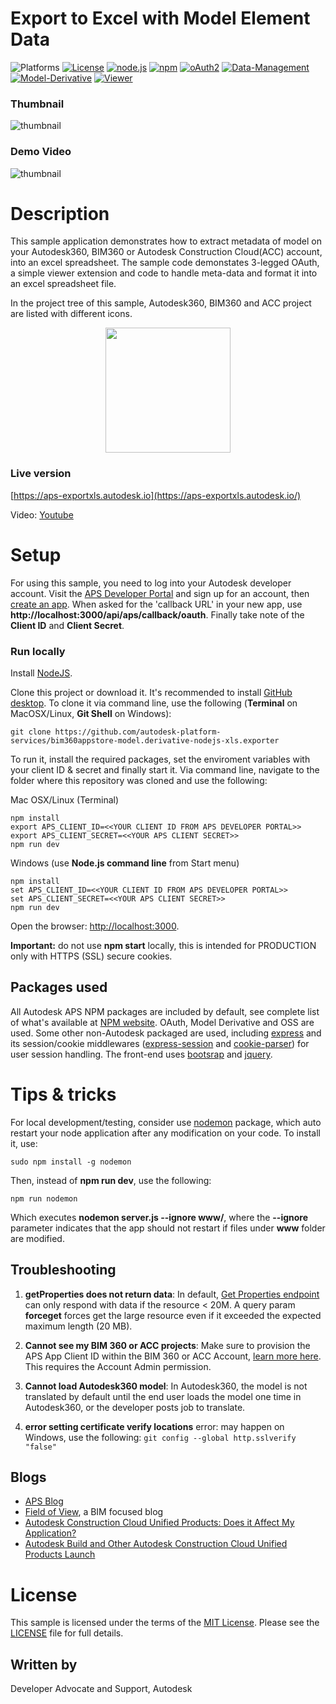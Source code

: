 # Export to Excel with Model Element Data

![Platforms](https://img.shields.io/badge/platform-Windows|MacOS-lightgray.svg)
[![License](http://img.shields.io/:license-MIT-blue.svg)](http://opensource.org/licenses/MIT)
[![node.js](https://img.shields.io/badge/Node.js-16.13-blue.svg)](https://nodejs.org)
[![npm](https://img.shields.io/badge/npm-8.9-blue.svg)](https://www.npmjs.com/)
[![oAuth2](https://img.shields.io/badge/oAuth2-v1-green.svg)](https://aps.autodesk.com/en/docs/oauth/v2/developers_guide/overview/)
[![Data-Management](https://img.shields.io/badge/Data%20Management-v1-green.svg)](https://aps.autodesk.com/api/data-management-cover-page/)
[![Model-Derivative](https://img.shields.io/badge/Model%20Derivative-v2-red.svg)](https://aps.autodesk.com/api/model-derivative-cover-page/)
[![Viewer](https://img.shields.io/badge/Viewer-v7-blue.svg)](https://aps.autodesk.com/api/viewer-cover-page/)

### Thumbnail

![thumbnail](/DataToExcel.png)

### Demo Video
![thumbnail](/thumbnail.gif)

# Description

This sample application demonstrates how to extract metadata of model on your Autodesk360, BIM360 or Autodesk Construction Cloud(ACC) account, into an excel spreadsheet.  The sample code demonstates 3-legged OAuth, a simple viewer extension and code to handle  meta-data and format it into an excel spreadsheet file.

In the project tree of this sample, Autodesk360, BIM360 and ACC project are listed with different icons.

   <p align="center"><img src="/project_icon.png" width="200" ></p> 

### Live version

[https://aps-exportxls.autodesk.io](https://aps-exportxls.autodesk.io/)

Video: [Youtube](https://youtu.be/800d2xmQl0s)

# Setup

For using this sample, you need to log into your Autodesk developer account. Visit the [APS Developer Portal](https://developer.autodesk.com) and sign up for an account, then [create an app](https://developer.autodesk.com/myapps/create). When asked for the 'callback URL' in your new app, use **http://localhost:3000/api/aps/callback/oauth**. Finally take note of the **Client ID** and **Client Secret**.

### Run locally

Install [NodeJS](https://nodejs.org).

Clone this project or download it. It's recommended to install [GitHub desktop](https://desktop.github.com/). To clone it via command line, use the following (**Terminal** on MacOSX/Linux, **Git Shell** on Windows):

    git clone https://github.com/autodesk-platform-services/bim360appstore-model.derivative-nodejs-xls.exporter

To run it, install the required packages, set the enviroment variables with your client ID & secret and finally start it. Via command line, navigate to the folder where this repository was cloned and use the following:

Mac OSX/Linux (Terminal)

    npm install
    export APS_CLIENT_ID=<<YOUR CLIENT ID FROM APS DEVELOPER PORTAL>>
    export APS_CLIENT_SECRET=<<YOUR APS CLIENT SECRET>>
    npm run dev

Windows (use <b>Node.js command line</b> from Start menu)

    npm install
    set APS_CLIENT_ID=<<YOUR CLIENT ID FROM APS DEVELOPER PORTAL>>
    set APS_CLIENT_SECRET=<<YOUR APS CLIENT SECRET>>
    npm run dev

Open the browser: [http://localhost:3000](http://localhost:3000).

**Important:** do not use **npm start** locally, this is intended for PRODUCTION only with HTTPS (SSL) secure cookies.

## Packages used

All Autodesk APS NPM packages are included by default, see complete list of what's available at [NPM website](https://www.npmjs.com/browse/keyword/autodesk). OAuth, Model Derivative and OSS are used. Some other non-Autodesk packaged are used, including [express](https://www.npmjs.com/package/express) and its session/cookie middlewares ([express-session](https://www.npmjs.com/package/express-session) and [cookie-parser](https://www.npmjs.com/package/cookie-parser)) for user session handling. The front-end uses [bootsrap](https://www.npmjs.com/package/bootstrap) and [jquery](https://www.npmjs.com/package/jquery).

# Tips & tricks

For local development/testing, consider use [nodemon](https://www.npmjs.com/package/nodemon) package, which auto restart your node application after any modification on your code. To install it, use:

    sudo npm install -g nodemon

Then, instead of <b>npm run dev</b>, use the following:

    npm run nodemon

Which executes **nodemon server.js --ignore www/**, where the **--ignore** parameter indicates that the app should not restart if files under **www** folder are modified.

## Troubleshooting

1. **getProperties does not return data**: In default, [Get Properties endpoint](https://aps.autodesk.com/en/docs/model-derivative/v2/reference/http/urn-metadata-guid-properties-GET/) can only respond with data if the resource < 20M. A query param **forceget** forces get the large resource even if it exceeded the expected maximum length (20 MB). 

2. **Cannot see my BIM 360 or ACC projects**: Make sure to provision the APS App Client ID within the BIM 360 or ACC Account, [learn more here](https://aps.autodesk.com/blog/bim-360-docs-provisioning-aps-apps). This requires the Account Admin permission.

3. **Cannot load Autodesk360 model**: In Autodesk360, the model is not translated by default until the end user loads the model one time in Autodesk360, or the developer posts job to translate. 

4. **error setting certificate verify locations** error: may happen on Windows, use the following: `git config --global http.sslverify "false"`


## Blogs

- [APS Blog](https://aps.autodesk.com/categories/bim-360-api)
- [Field of View](https://fieldofviewblog.wordpress.com/), a BIM focused blog
- [Autodesk Construction Cloud Unified Products: Does it Affect My Application?](https://aps.autodesk.com/blog/autodesk-construction-cloud-unified-products-does-it-affect-my-application)
- [Autodesk Build and Other Autodesk Construction Cloud Unified Products Launch](https://aps.autodesk.com/blog/autodesk-build-and-other-autodesk-construction-cloud-unified-products-launch)

# License

This sample is licensed under the terms of the [MIT License](http://opensource.org/licenses/MIT).
Please see the [LICENSE](LICENSE) file for full details.

## Written by

Developer Advocate and Support, Autodesk
